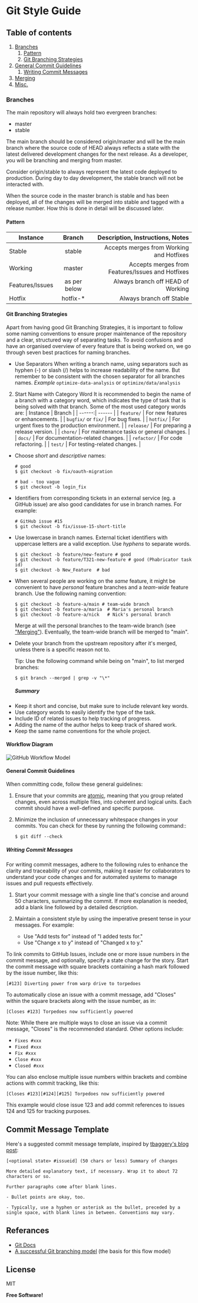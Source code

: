 # Git Style Guide
## Table of contents
1. [Branches](#branches)
    1. [Pattern](#pattern)
    2. [Git Branching Strategies](#git-branching-strategies)
2. [General Commit Guidelines](#general-commit-guidelines)
    1. [Writing Commit Messages](#writing-commit-messages)
3. [Merging](#merging)
4. [Misc.](#misc)

### Branches

The main repository will always hold two evergreen branches:

- master
- stable

The main branch should be considered origin/master and will be the main branch where the source code of HEAD always reflects a state with the latest delivered development changes for the next release. As a developer, you will be branching and merging from master.

Consider origin/stable to always represent the latest code deployed to production. During day to day development, the stable branch will not be interacted with.

When the source code in the master branch is stable and has been deployed, all of the changes will be merged into stable and tagged with a release number. How this is done in detail will be discussed later.

#### Pattern

| Instance        | Branch        | Description, Instructions, Notes                 |
| ----------------|:-------------:| ------------------------------------------------:|
| Stable          | stable        | Accepts merges from Working and Hotfixes         |
| Working         | master        | Accepts merges from Features/Issues and Hotfixes |
| Features/Issues | as per below  | Always branch off HEAD of Working                |
| Hotfix          | hotfix-*      | Always branch off Stable                         |

#### Git Branching Strategies

Apart from having good Git Branching Strategies, it is important to follow some naming conventions to ensure proper maintenance of the repository and a clear, structured way of separating tasks. To avoid confusions and have an organised overview of every feature that is being worked on, we go through seven best practices for naming branches.

* Use Separators
When writing a branch name, using separators such as hyphen (-) or slash (/) helps to increase readability of the name. But remember to be consistent with the chosen separator for all branches names.
*Example*
`optimize-data-analysis` or `optimize/data/analysis`

2. Start Name with Category Word
It is recommended to begin the name of a branch with a category word, which indicates the type of task that is being solved with that branch. Some of the most used category words are:
    | Instance | Branch |
    | ------:| ------ |
    | `feature/` | For new features or enhancements. |
    | `bugfix/` or `fix/` | For bug fixes. |
    | `hotfix/` | For urgent fixes to the production environment. |
    | `release/` | For preparing a release version. |
    | `chore/` | For maintenance tasks or general changes. |
    | `docs/` | For documentation-related changes. |
    | `refactor/` | For code refactoring. |
    | `test/` | For testing-related changes. |

* Choose *short* and *descriptive* names:

  ```shell
  # good
  $ git checkout -b fix/oauth-migration

  # bad - too vague
  $ git checkout -b login_fix
  ```

* Identifiers from corresponding tickets in an external service (eg. a GitHub
  issue) are also good candidates for use in branch names. For example:

  ```shell
  # GitHub issue #15
  $ git checkout -b fix/issue-15-short-title
  ```

* Use lowercase in branch names. External ticket identifiers with uppercase
  letters are a valid exception. Use *hyphens* to separate words.

  ```shell
  $ git checkout -b feature/new-feature # good
  $ git checkout -b feature/T321-new-feature # good (Phabricator task id)
  $ git checkout -b New_Feature  # bad
  ```

* When several people are working on the *same* feature, it might be convenient
  to have *personal* feature branches and a *team-wide* feature branch.
  Use the following naming convention:

  ```shell
  $ git checkout -b feature-a/main # team-wide branch
  $ git checkout -b feature-a/maria  # Maria's personal branch
  $ git checkout -b feature-a/nick   # Nick's personal branch
  ```

  Merge at will the personal branches to the team-wide branch (see ["Merging"](#merging)).
  Eventually, the team-wide branch will be merged to "main".

* Delete your branch from the upstream repository after it's merged, unless
  there is a specific reason not to.

  Tip: Use the following command while being on "main", to list merged
  branches:

  ```shell
  $ git branch --merged | grep -v "\*"
  ```
  ##### Summary
 
- Keep it short and concise, but make sure to include relevant key words.
- Use category words to easily identify the type of the task.
- Include ID of related issues to help tracking of progress.
- Adding the name of the author helps to keep track of shared work.
- Keep the same name conventions for the whole project.

 
#### Workflow Diagram
<img src="gitflow-model.png" alt="GitHub Workflow Model" />

#### General Commit Guidelines

When committing code, follow these general guidelines:

1. Ensure that your commits are [atomic](http://en.wikipedia.org/wiki/Atomic_commit), meaning that you group related changes, even across multiple files, into coherent and logical units. Each commit should have a well-defined and specific purpose.

2. Minimize the inclusion of unnecessary whitespace changes in your commits. You can check for these by running the following command::

   ```shell
   $ git diff --check
   ```

##### Writing Commit Messages

For writing commit messages, adhere to the following rules to enhance the clarity and traceability of your commits, making it easier for collaborators to understand your code changes and for automated systems to manage issues and pull requests effectively.

1. Start your commit message with a single line that's concise and around 50 characters, summarizing the commit. If more explanation is needed, add a blank line followed by a detailed description.

2. Maintain a consistent style by using the imperative present tense in your messages. For example:
   - Use "Add tests for" instead of "I added tests for."
   - Use "Change x to y" instead of "Changed x to y."

To link commits to GitHub Issues, include one or more issue numbers in the commit message, and optionally, specify a state change for the story. Start the commit message with square brackets containing a hash mark followed by the issue number, like this:

```plaintext
[#123] Diverting power from warp drive to torpedoes
```

To automatically close an issue with a commit message, add "Closes" within the square brackets along with the issue number, as in:

```plaintext
[Closes #123] Torpedoes now sufficiently powered
```

Note: While there are multiple ways to close an issue via a commit message, "Closes" is the recommended standard. Other options include:
- `Fixes #xxx`
- `Fixed #xxx`
- `Fix #xxx`
- `Close #xxx`
- `Closed #xxx`

You can also enclose multiple issue numbers within brackets and combine actions with commit tracking, like this:

```plaintext
[Closes #123][#124][#125] Torpedoes now sufficiently powered
```

This example would close issue 123 and add commit references to issues 124 and 125 for tracking purposes.

## Commit Message Template

Here's a suggested commit message template, inspired by [tbaggery's blog post](http://tbaggery.com/2008/04/19/a-note-about-git-commit-messages.html):

```plaintext
[<optional state> #issueid] (50 chars or less) Summary of changes

More detailed explanatory text, if necessary. Wrap it to about 72 characters or so.

Further paragraphs come after blank lines.

- Bullet points are okay, too.

- Typically, use a hyphen or asterisk as the bullet, preceded by a single space, with blank lines in between. Conventions may vary.
```


## Referances
- [Git Docs](#https://git-scm.com/docs)
- [A successful Git branching model](#https://nvie.com/posts/a-successful-git-branching-model/) (the basis for this flow model)

## License

MIT

**Free Software!**


